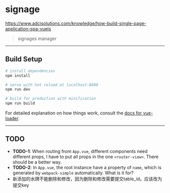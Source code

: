 # signage

https://www.adcisolutions.com/knowledge/how-build-single-page-application-spa-vuejs
> signages manager


***
## Build Setup

``` bash
# install dependencies
npm install

# serve with hot reload at localhost:8080
npm run dev

# build for production with minification
npm run build
```

For detailed explanation on how things work, consult the [docs for vue-loader](http://vuejs.github.io/vue-loader).


***
## TODO
* **TODO-1**: When routing from `App.vue`, different components need different
props, I have to put all props in the one `<router-view>`. There should be a
better way.
* **TODO-2**: In `App.vue`, the root instance have a property of `name`, which
is generated by `webpack-simple` automatically. What is it for?
* 新添加的水牌不能删除和修改，因为删除和修改需要提交table_id。应该改为提交key
